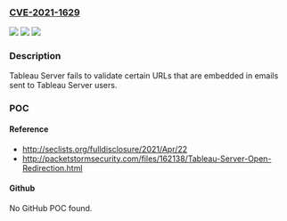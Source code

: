 ### [CVE-2021-1629](https://cve.mitre.org/cgi-bin/cvename.cgi?name=CVE-2021-1629)
![](https://img.shields.io/static/v1?label=Product&message=Tableau&color=blue)
![](https://img.shields.io/static/v1?label=Version&message=n%2Fa&color=blue)
![](https://img.shields.io/static/v1?label=Vulnerability&message=Other%20or%20Unknown&color=brighgreen)

### Description

Tableau Server fails to validate certain URLs that are embedded in emails sent to Tableau Server users.

### POC

#### Reference
- http://seclists.org/fulldisclosure/2021/Apr/22
- http://packetstormsecurity.com/files/162138/Tableau-Server-Open-Redirection.html

#### Github
No GitHub POC found.

